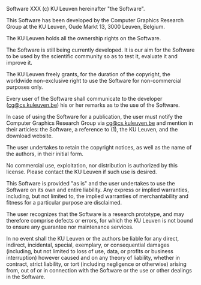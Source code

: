 Software XXX (c) KU Leuven hereinafter "the Software".

This Software has been developed by the Computer Graphics Research Group at the 
KU Leuven, Oude Markt 13, 3000 Leuven, Belgium.

The KU Leuven holds all the ownership rights on the Software.

The Software is still being currently developed. It is our aim for the Software 
to be used by the scientific community so as to test it, evaluate it and 
improve it.

The KU Leuven freely grants, for the duration of the copyright, the worldwide 
non-exclusive right to use the Software for non-commercial purposes only.

Every user of the Software shall communicate to the developer 
(cg@cs.kuleuven.be) his or her remarks as to the use of the Software.

In case of using the Software for a publication, the user must notify the 
Computer Graphics Research Group via cg@cs.kuleuven.be and mention in their 
articles: the Software, a reference to (1), the KU Leuven, and the download 
website.

The user undertakes to retain the copyright notices, as well as the name of the 
authors, in their initial form.

No commercial use, exploitation, nor distribution is authorized by this 
license. Please contact the KU Leuven if such use is desired.

This Software is provided "as is" and the user undertakes to use the Software on 
its own and entire liability. Any express or implied warranties, including, but 
not limited to, the implied warranties of merchantability and fitness for a 
particular purpose are disclaimed.

The user recognizes that the Software is a research prototype, and may therefore 
comprise defects or errors, for which the KU Leuven is not bound to ensure any 
guarantee nor maintenance services.

In no event shall the KU Leuven or the authors be liable for any direct, 
indirect, incidental, special, exemplary, or consequential damages (including, 
but not limited to loss of use, data, or profits or business interruption) 
however caused and on any theory of liability, whether in contract, strict 
liability, or tort (including negligence or otherwise) arising from, out of or 
in connection with the Software or the use or other dealings in the Software.
